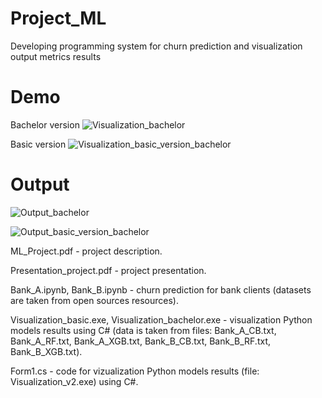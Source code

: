 # Project_ML

Developing programming system for churn prediction and visualization output metrics results

# Demo

Bachelor version
![Visualization_bachelor](https://user-images.githubusercontent.com/44023937/161269998-80d9d1d2-1bf4-49dc-b880-33de3dfb9ece.gif)

Basic version
![Visualization_basic_version_bachelor](https://user-images.githubusercontent.com/44023937/161270133-8e8e472f-6ceb-4287-a0b9-794177fbab31.gif)

# Output

![Output_bachelor](https://user-images.githubusercontent.com/44023937/161270621-e6aceaeb-752d-4752-9cdf-7e15e67881db.png)

![Output_basic_version_bachelor](https://user-images.githubusercontent.com/44023937/161270633-76856a3a-6736-4a25-8b28-ec495f5490c5.png)


ML_Project.pdf - project description.

Presentation_project.pdf - project presentation.

Bаnk_A.ipynb, Bаnk_B.ipynb - churn prediction for bank clients (datasets are taken from open sources resources).

Visualization_basic.exe, Visualization_bachelor.exe - visualization Python models results using C# (data is taken from files: Bаnk_A_CB.txt, Bаnk_A_RF.txt, Bаnk_A_XGB.txt, Bаnk_B_CB.txt, Bаnk_B_RF.txt, Bаnk_B_XGB.txt).

Form1.cs - code for vizualization Python models results (file: Visualization_v2.exe) using C#.
